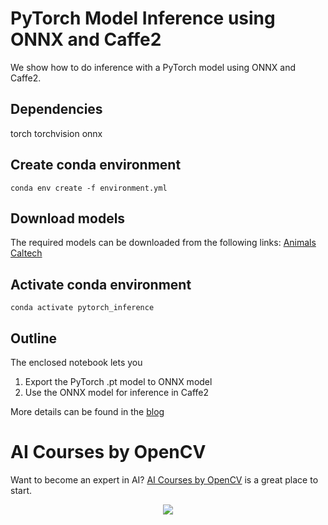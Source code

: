 # PyTorch Model Inference using ONNX and Caffe2

We show how to do inference with a PyTorch model using ONNX and Caffe2.

## Dependencies

torch
torchvision
onnx

## Create conda environment

`conda env create -f environment.yml`

## Download models

The required models can be downloaded from the following links:
[Animals Caltech](https://drive.google.com/open?id=14XvkumHXxGWed_osX_XpBRLOVA6v9WHl)

## Activate conda environment

`conda activate pytorch_inference`

## Outline

The enclosed notebook lets you

1. Export the PyTorch .pt model to ONNX model
2. Use the ONNX model for inference in Caffe2

More details can be found in the
[blog](https://www.learnopencv.com/pytorch-model-inference-using-onnx-and-caffe2/)

# AI Courses by OpenCV

Want to become an expert in AI?
[AI Courses by OpenCV](https://opencv.org/courses/) is a great place to start.

<a href="https://opencv.org/courses/">
<p align="center">
<img src="https://www.learnopencv.com/wp-content/uploads/2020/04/AI-Courses-By-OpenCV-Github.png">
</p>
</a>

